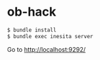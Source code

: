 # ob-hack

```sh
$ bundle install
$ bundle exec inesita server
```

Go to [http://localhost:9292/](http://localhost:9292/)
